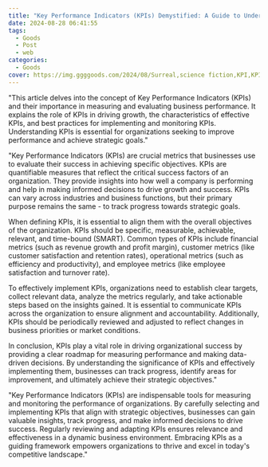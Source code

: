 ```yaml
---
title: "Key Performance Indicators (KPIs) Demystified: A Guide to Understanding and Implementing"
date: 2024-08-28 06:41:55
tags:
  - Goods
  - Post
  - web
categories:
  - Goods
cover: https://img.ggggoods.com/2024/08/Surreal,science fiction,KPI,KPI,technology,tech,diagrams,renderings,colors_20240830_00001_.png
---
```


"This article delves into the concept of Key Performance Indicators (KPIs) and their importance in measuring and evaluating business performance. It explains the role of KPIs in driving growth, the characteristics of effective KPIs, and best practices for implementing and monitoring KPIs. Understanding KPIs is essential for organizations seeking to improve performance and achieve strategic goals."

"Key Performance Indicators (KPIs) are crucial metrics that businesses use to evaluate their success in achieving specific objectives. KPIs are quantifiable measures that reflect the critical success factors of an organization. They provide insights into how well a company is performing and help in making informed decisions to drive growth and success. KPIs can vary across industries and business functions, but their primary purpose remains the same - to track progress towards strategic goals.

When defining KPIs, it is essential to align them with the overall objectives of the organization. KPIs should be specific, measurable, achievable, relevant, and time-bound (SMART). Common types of KPIs include financial metrics (such as revenue growth and profit margin), customer metrics (like customer satisfaction and retention rates), operational metrics (such as efficiency and productivity), and employee metrics (like employee satisfaction and turnover rate).

To effectively implement KPIs, organizations need to establish clear targets, collect relevant data, analyze the metrics regularly, and take actionable steps based on the insights gained. It is essential to communicate KPIs across the organization to ensure alignment and accountability. Additionally, KPIs should be periodically reviewed and adjusted to reflect changes in business priorities or market conditions.

In conclusion, KPIs play a vital role in driving organizational success by providing a clear roadmap for measuring performance and making data-driven decisions. By understanding the significance of KPIs and effectively implementing them, businesses can track progress, identify areas for improvement, and ultimately achieve their strategic objectives."

"Key Performance Indicators (KPIs) are indispensable tools for measuring and monitoring the performance of organizations. By carefully selecting and implementing KPIs that align with strategic objectives, businesses can gain valuable insights, track progress, and make informed decisions to drive success. Regularly reviewing and adapting KPIs ensures relevance and effectiveness in a dynamic business environment. Embracing KPIs as a guiding framework empowers organizations to thrive and excel in today's competitive landscape."
